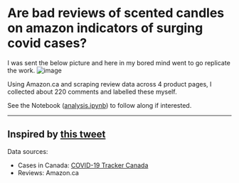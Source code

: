 # Are bad reviews of scented candles on amazon indicators of surging covid cases?

I was sent the below picture and here in my bored mind went to go replicate the work.
![image](https://user-images.githubusercontent.com/14303585/147788963-82b396e8-2a4a-4a5e-b2a8-0a531e91bb41.png)


Using Amazon.ca and scraping review data across 4 product pages, I collected about 220 comments and labelled these myself.

See the Notebook ([analysis.ipynb](https://github.com/10ego/badly-scented-candles-covid/blob/main/analysis.ipynb)) to follow along if interested.


-----
Inspired by [this tweet](https://twitter.com/nick_beauchamp/status/1473509106187223043)
-----
Data sources:

* Cases in Canada: [COVID-19 Tracker Canada](covid19tracker.ca)
* Reviews: Amazon.ca
